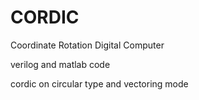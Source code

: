 # CORDIC
Coordinate Rotation Digital Computer

verilog and matlab code

cordic on circular type and vectoring mode
